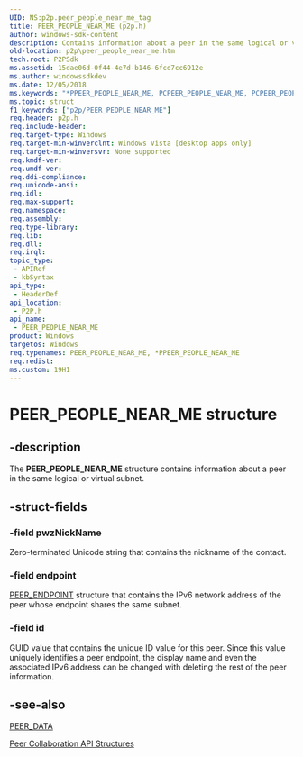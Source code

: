 ```yaml
---
UID: NS:p2p.peer_people_near_me_tag
title: PEER_PEOPLE_NEAR_ME (p2p.h)
author: windows-sdk-content
description: Contains information about a peer in the same logical or virtual subnet.
old-location: p2p\peer_people_near_me.htm
tech.root: P2PSdk
ms.assetid: 15dae06d-0f44-4e7d-b146-6fcd7cc6912e
ms.author: windowssdkdev
ms.date: 12/05/2018
ms.keywords: "*PPEER_PEOPLE_NEAR_ME, PCPEER_PEOPLE_NEAR_ME, PCPEER_PEOPLE_NEAR_ME structure pointer [Peer Networking], PEER_PEOPLE_NEAR_ME, PEER_PEOPLE_NEAR_ME structure [Peer Networking], PPEER_PEOPLE_NEAR_ME, PPEER_PEOPLE_NEAR_ME structure pointer [Peer Networking], PPPEER_PEOPLE_NEAR_ME, PPPEER_PEOPLE_NEAR_ME structure pointer [Peer Networking], p2p.peer_people_near_me, p2p/PCPEER_PEOPLE_NEAR_ME, p2p/PEER_PEOPLE_NEAR_ME, p2p/PPEER_PEOPLE_NEAR_ME, p2p/PPPEER_PEOPLE_NEAR_ME"
ms.topic: struct
f1_keywords: ["p2p/PEER_PEOPLE_NEAR_ME"]
req.header: p2p.h
req.include-header: 
req.target-type: Windows
req.target-min-winverclnt: Windows Vista [desktop apps only]
req.target-min-winversvr: None supported
req.kmdf-ver: 
req.umdf-ver: 
req.ddi-compliance: 
req.unicode-ansi: 
req.idl: 
req.max-support: 
req.namespace: 
req.assembly: 
req.type-library: 
req.lib: 
req.dll: 
req.irql: 
topic_type:
 - APIRef
 - kbSyntax
api_type:
 - HeaderDef
api_location:
 - P2P.h
api_name:
 - PEER_PEOPLE_NEAR_ME
product: Windows
targetos: Windows
req.typenames: PEER_PEOPLE_NEAR_ME, *PPEER_PEOPLE_NEAR_ME
req.redist: 
ms.custom: 19H1
---
```


# PEER_PEOPLE_NEAR_ME structure


## -description


The <b>PEER_PEOPLE_NEAR_ME</b> structure contains information about a peer in the same logical or virtual subnet.


## -struct-fields




### -field pwzNickName

Zero-terminated Unicode string that contains the nickname of the contact.


### -field endpoint


<a href="https://docs.microsoft.com/windows/desktop/api/p2p/ns-p2p-peer_endpoint_tag">PEER_ENDPOINT</a> structure that contains the IPv6 network address of the peer whose endpoint shares the same subnet.


### -field id

GUID value that contains the unique ID value for this peer.  Since this value uniquely identifies a peer endpoint, the display name and even the associated IPv6 address can be changed with deleting the rest of the peer information.


## -see-also




<a href="https://docs.microsoft.com/windows/desktop/api/p2p/ns-p2p-peer_data_tag">PEER_DATA</a>



<a href="https://docs.microsoft.com/windows/desktop/P2PSdk/collaboration-api-structures">Peer Collaboration API Structures</a>
 

 

